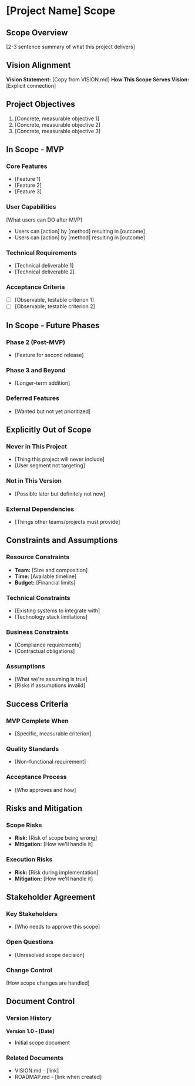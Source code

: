 # [Project Name] Scope

## Scope Overview
[2-3 sentence summary of what this project delivers]

## Vision Alignment
**Vision Statement:** [Copy from VISION.md]
**How This Scope Serves Vision:** [Explicit connection]

## Project Objectives
1. [Concrete, measurable objective 1]
2. [Concrete, measurable objective 2]
3. [Concrete, measurable objective 3]

## In Scope - MVP

### Core Features
- [Feature 1]
- [Feature 2]
- [Feature 3]

### User Capabilities
[What users can DO after MVP]
- Users can [action] by [method] resulting in [outcome]
- Users can [action] by [method] resulting in [outcome]

### Technical Requirements
- [Technical deliverable 1]
- [Technical deliverable 2]

### Acceptance Criteria
- [ ] [Observable, testable criterion 1]
- [ ] [Observable, testable criterion 2]

## In Scope - Future Phases

### Phase 2 (Post-MVP)
- [Feature for second release]

### Phase 3 and Beyond
- [Longer-term addition]

### Deferred Features
- [Wanted but not yet prioritized]

## Explicitly Out of Scope

### Never in This Project
- [Thing this project will never include]
- [User segment not targeting]

### Not in This Version
- [Possible later but definitely not now]

### External Dependencies
- [Things other teams/projects must provide]

## Constraints and Assumptions

### Resource Constraints
- **Team:** [Size and composition]
- **Time:** [Available timeline]
- **Budget:** [Financial limits]

### Technical Constraints
- [Existing systems to integrate with]
- [Technology stack limitations]

### Business Constraints
- [Compliance requirements]
- [Contractual obligations]

### Assumptions
- [What we're assuming is true]
- [Risks if assumptions invalid]

## Success Criteria

### MVP Complete When
- [Specific, measurable criterion]

### Quality Standards
- [Non-functional requirement]

### Acceptance Process
- [Who approves and how]

## Risks and Mitigation

### Scope Risks
- **Risk:** [Risk of scope being wrong]
- **Mitigation:** [How we'll handle it]

### Execution Risks
- **Risk:** [Risk during implementation]
- **Mitigation:** [How we'll handle it]

## Stakeholder Agreement

### Key Stakeholders
- [Who needs to approve this scope]

### Open Questions
- [Unresolved scope decision]

### Change Control
[How scope changes are handled]

## Document Control

### Version History
**Version 1.0 - [Date]**
- Initial scope document

### Related Documents
- VISION.md - [link]
- ROADMAP.md - [link when created]
